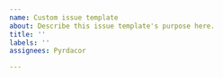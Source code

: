 ```yaml
---
name: Custom issue template
about: Describe this issue template's purpose here.
title: ''
labels: ''
assignees: Pyrdacor

---
```




